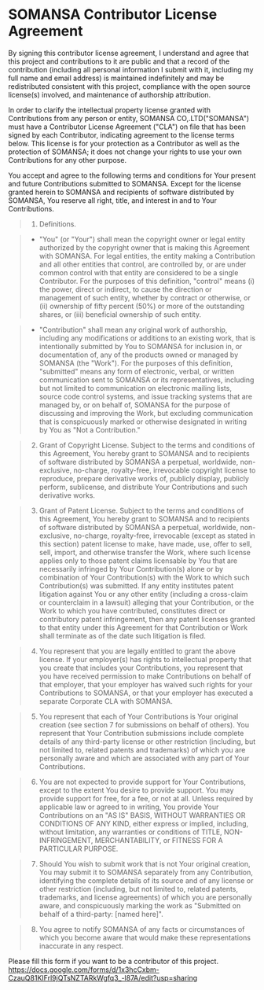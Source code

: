 SOMANSA Contributor License Agreement
==============================
By signing this contributor license agreement, I understand and agree that this project and contributions to it are public and that a record of the contribution (including all personal information I submit with it, including my full name and email address) is maintained indefinitely and may be redistributed consistent with this project, compliance with the open source license(s) involved, and maintenance of authorship attribution.

In order to clarify the intellectual property license granted with Contributions from any person or entity, SOMANSA CO,.LTD("SOMANSA") must have a Contributor License Agreement ("CLA") on file that has been signed by each Contributor, indicating agreement to the license terms below. This license is for your protection as a Contributor as well as the protection of SOMANSA; it does not change your rights to use your own Contributions for any other purpose.

You accept and agree to the following terms and conditions for Your present and future Contributions submitted to SOMANSA. Except for the license granted herein to SOMANSA and recipients of software distributed by SOMANSA, You reserve all right, title, and interest in and to Your Contributions.

>1. Definitions.

>* "You" (or "Your") shall mean the copyright owner or legal entity authorized by the copyright owner that is making this Agreement with SOMANSA. For legal entities, the entity making a Contribution and all other entities that control, are controlled by, or are under common control with that entity are considered to be a single Contributor. For the purposes of this definition, "control" means (i) the power, direct or indirect, to cause the direction or management of such entity, whether by contract or otherwise, or (ii) ownership of fifty percent (50%) or more of the outstanding shares, or (iii) beneficial ownership of such entity.

>* "Contribution" shall mean any original work of authorship, including any modifications or additions to an existing work, that is intentionally submitted by You to SOMANSA for inclusion in, or documentation of, any of the products owned or managed by SOMANSA (the "Work"). For the purposes of this definition, "submitted" means any form of electronic, verbal, or written communication sent to SOMANSA or its representatives, including but not limited to communication on electronic mailing lists, source code control systems, and issue tracking systems that are managed by, or on behalf of, SOMANSA for the purpose of discussing and improving the Work, but excluding communication that is conspicuously marked or otherwise designated in writing by You as "Not a Contribution."

>2. Grant of Copyright License. Subject to the terms and conditions of this Agreement, You hereby grant to SOMANSA and to recipients of software distributed by SOMANSA a perpetual, worldwide, non-exclusive, no-charge, royalty-free, irrevocable copyright license to reproduce, prepare derivative works of, publicly display, publicly perform, sublicense, and distribute Your Contributions and such derivative works.

>3. Grant of Patent License. Subject to the terms and conditions of this Agreement, You hereby grant to SOMANSA and to recipients of software distributed by SOMANSA a perpetual, worldwide, non-exclusive, no-charge, royalty-free, irrevocable (except as stated in this section) patent license to make, have made, use, offer to sell, sell, import, and otherwise transfer the Work, where such license applies only to those patent claims licensable by You that are necessarily infringed by Your Contribution(s) alone or by combination of Your Contribution(s) with the Work to which such Contribution(s) was submitted. If any entity institutes patent litigation against You or any other entity (including a cross-claim or counterclaim in a lawsuit) alleging that your Contribution, or the Work to which you have contributed, constitutes direct or contributory patent infringement, then any patent licenses granted to that entity under this Agreement for that Contribution or Work shall terminate as of the date such litigation is filed.

>4. You represent that you are legally entitled to grant the above license. If your employer(s) has rights to intellectual property that you create that includes your Contributions, you represent that you have received permission to make Contributions on behalf of that employer, that your employer has waived such rights for your Contributions to SOMANSA, or that your employer has executed a separate Corporate CLA with SOMANSA.

>5. You represent that each of Your Contributions is Your original creation (see section 7 for submissions on behalf of others). You represent that Your Contribution submissions include complete details of any third-party license or other restriction (including, but not limited to, related patents and trademarks) of which you are personally aware and which are associated with any part of Your Contributions.

>6. You are not expected to provide support for Your Contributions, except to the extent You desire to provide support. You may provide support for free, for a fee, or not at all. Unless required by applicable law or agreed to in writing, You provide Your Contributions on an "AS IS" BASIS, WITHOUT WARRANTIES OR CONDITIONS OF ANY KIND, either express or implied, including, without limitation, any warranties or conditions of TITLE, NON- INFRINGEMENT, MERCHANTABILITY, or FITNESS FOR A PARTICULAR PURPOSE.

>7. Should You wish to submit work that is not Your original creation, You may submit it to SOMANSA separately from any Contribution, identifying the complete details of its source and of any license or other restriction (including, but not limited to, related patents, trademarks, and license agreements) of which you are personally aware, and conspicuously marking the work as "Submitted on behalf of a third-party: [named here]".

>8. You agree to notify SOMANSA of any facts or circumstances of which you become aware that would make these representations inaccurate in any respect.


Please fill this form if you want to be a contributor of this project. 
https://docs.google.com/forms/d/1x3hcCxbm-CzauQ81KIFrl9jQTsNZTARkWgfq3_-l87A/edit?usp=sharing

